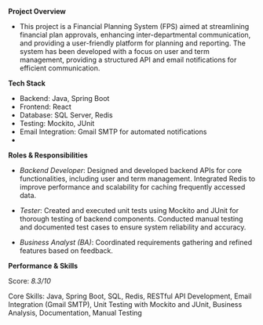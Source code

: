  **Project Overview** 
- This project is a Financial Planning System (FPS) aimed at streamlining financial plan approvals, enhancing inter-departmental communication, and providing a user-friendly platform for planning and reporting. The system has been developed with a focus on user and term management, providing a structured API and email notifications for efficient communication.

**Tech Stack**
- Backend: Java, Spring Boot
- Frontend: React
- Database: SQL Server, Redis
- Testing: Mockito, JUnit
- Email Integration: Gmail SMTP for automated notifications
- 
**Roles & Responsibilities**
* *Backend Developer*: Designed and developed backend APIs for core functionalities, including user and term management.
 Integrated Redis to improve performance and scalability for caching frequently accessed data.
 
* *Tester*: Created and executed unit tests using Mockito and JUnit for thorough testing of backend components.
Conducted manual testing and documented test cases to ensure system reliability and accuracy.

* *Business Analyst (BA)*: Coordinated requirements gathering and refined features based on feedback.

**Performance & Skills**

Score: *8.3/10*

Core Skills: Java, Spring Boot, SQL, Redis, RESTful API Development, Email Integration (Gmail SMTP), Unit Testing with Mockito and JUnit, Business Analysis, Documentation, Manual Testing
